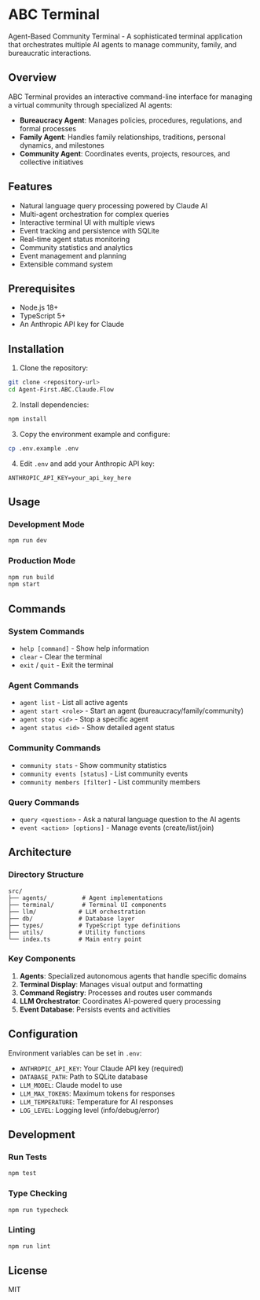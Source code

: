 # ABC Terminal

Agent-Based Community Terminal - A sophisticated terminal application that orchestrates multiple AI agents to manage community, family, and bureaucratic interactions.

## Overview

ABC Terminal provides an interactive command-line interface for managing a virtual community through specialized AI agents:

- **Bureaucracy Agent**: Manages policies, procedures, regulations, and formal processes
- **Family Agent**: Handles family relationships, traditions, personal dynamics, and milestones  
- **Community Agent**: Coordinates events, projects, resources, and collective initiatives

## Features

- Natural language query processing powered by Claude AI
- Multi-agent orchestration for complex queries
- Interactive terminal UI with multiple views
- Event tracking and persistence with SQLite
- Real-time agent status monitoring
- Community statistics and analytics
- Event management and planning
- Extensible command system

## Prerequisites

- Node.js 18+ 
- TypeScript 5+
- An Anthropic API key for Claude

## Installation

1. Clone the repository:
```bash
git clone <repository-url>
cd Agent-First.ABC.Claude.Flow
```

2. Install dependencies:
```bash
npm install
```

3. Copy the environment example and configure:
```bash
cp .env.example .env
```

4. Edit `.env` and add your Anthropic API key:
```
ANTHROPIC_API_KEY=your_api_key_here
```

## Usage

### Development Mode
```bash
npm run dev
```

### Production Mode
```bash
npm run build
npm start
```

## Commands

### System Commands
- `help [command]` - Show help information
- `clear` - Clear the terminal
- `exit` / `quit` - Exit the terminal

### Agent Commands
- `agent list` - List all active agents
- `agent start <role>` - Start an agent (bureaucracy/family/community)
- `agent stop <id>` - Stop a specific agent
- `agent status <id>` - Show detailed agent status

### Community Commands
- `community stats` - Show community statistics
- `community events [status]` - List community events
- `community members [filter]` - List community members

### Query Commands
- `query <question>` - Ask a natural language question to the AI agents
- `event <action> [options]` - Manage events (create/list/join)

## Architecture

### Directory Structure
```
src/
├── agents/          # Agent implementations
├── terminal/        # Terminal UI components
├── llm/            # LLM orchestration
├── db/             # Database layer
├── types/          # TypeScript type definitions
├── utils/          # Utility functions
└── index.ts        # Main entry point
```

### Key Components

1. **Agents**: Specialized autonomous agents that handle specific domains
2. **Terminal Display**: Manages visual output and formatting
3. **Command Registry**: Processes and routes user commands
4. **LLM Orchestrator**: Coordinates AI-powered query processing
5. **Event Database**: Persists events and activities

## Configuration

Environment variables can be set in `.env`:

- `ANTHROPIC_API_KEY`: Your Claude API key (required)
- `DATABASE_PATH`: Path to SQLite database
- `LLM_MODEL`: Claude model to use
- `LLM_MAX_TOKENS`: Maximum tokens for responses
- `LLM_TEMPERATURE`: Temperature for AI responses
- `LOG_LEVEL`: Logging level (info/debug/error)

## Development

### Run Tests
```bash
npm test
```

### Type Checking
```bash
npm run typecheck
```

### Linting
```bash
npm run lint
```

## License

MIT